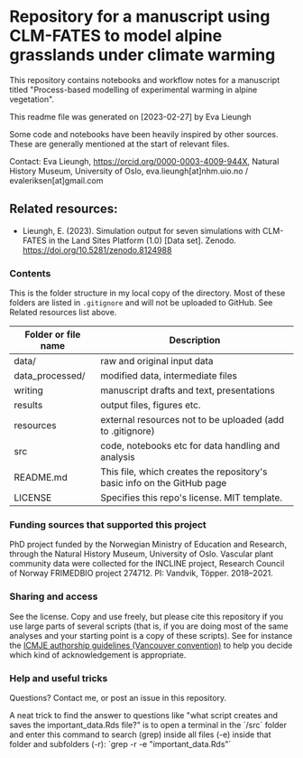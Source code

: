 # Repository for a manuscript using CLM-FATES to model alpine grasslands under climate warming

This repository contains notebooks and workflow notes for a manuscript titled "Process-based modelling of experimental warming in alpine vegetation". 

This readme file was generated on [2023-02-27] by Eva Lieungh

Some code and notebooks have been heavily inspired by other sources. These are generally mentioned at the start of relevant files.

Contact:
Eva Lieungh,
https://orcid.org/0000-0003-4009-944X,
Natural History Museum, University of Oslo,
eva.lieungh[at]nhm.uio.no /
evaleriksen[at]gmail.com

## Related resources:

- Lieungh, E. (2023). Simulation output for seven simulations with CLM-FATES in the Land Sites Platform (1.0) [Data set]. Zenodo. https://doi.org/10.5281/zenodo.8124988


### Contents

This is the folder structure in my local copy of the directory. Most of these folders are listed in `.gitignore` and will not be uploaded to GitHub. See Related resources list above.

| Folder or file name | Description       |
| ------------------- | ----------- |
| data/ | raw and original input data |
| data_processed/ | modified data, intermediate files |
| writing | manuscript drafts and text, presentations |
| results | output files, figures etc. |
| resources | external resources not to be uploaded (add to .gitignore) |
| src   | code, notebooks etc for data handling and analysis |
| README.md | This file, which creates the repository's basic info on the GitHub page |
| LICENSE | Specifies this repo's license. MIT template. |

### Funding sources that supported this project

PhD project funded by the Norwegian Ministry of Education and Research, through the Natural History Museum, University of Oslo. Vascular plant community data were collected for the INCLINE project, Research Council of Norway FRIMEDBIO project 274712. PI: Vandvik, Töpper. 2018–2021. 

### Sharing and access

See the license. Copy and use freely, but please cite this repository if you use large parts of several scripts (that is, if you are doing most of the same analyses and your starting point is a copy of these scripts). See for instance the [ICMJE authorship guidelines (Vancouver convention)](https://www.icmje.org/recommendations/browse/roles-and-responsibilities/defining-the-role-of-authors-and-contributors.html) to help you decide which kind of acknowledgement is appropriate. 

### Help and useful tricks

Questions? Contact me, or post an issue in this repository. 

A neat trick to find the answer to questions like "what script creates and saves the important_data.Rds file?" is to open a terminal in the ´/src´ folder and enter this command to search (grep) inside all files (-e) inside that folder and subfolders (-r): ´grep -r -e "important_data.Rds"´
